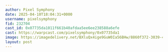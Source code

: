 ```yaml
---
author: Pixel Symphony
date: 2025-04-10T18:04:31+0000
username: pixelsymphony
fid: 232704
cast_id: 0x07735da1011f661b40afdaa5ee6ee238588a6efe
cast: https://warpcast.com/pixelsymphony/0x07735da1
image: https://imagedelivery.net/BXluQx4ige9GuW0Ia56BHw/8860f372-3039-46d5-a10b-442c35045500/original
layout: post
---
```

  

<img src='https://imagedelivery.net/BXluQx4ige9GuW0Ia56BHw/8860f372-3039-46d5-a10b-442c35045500/original' alt='' referrerpolicy='no-referrer'/>